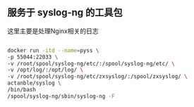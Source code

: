 ## 服务于 syslog-ng 的工具包

这里主要是处理Nginx相关的日志

```bash

docker run -itd --name=pyss \
-p 55044:22033 \
-v /root/spool/syslog-ng/etc/:/spool/syslog-ng/etc/ \
-v /opt/log/:/opt/log/ \
-v /root/spool/syslog-ng/etc/zxsyslog/:/spool/zxsyslog/ \
actanble/syslog \
/bin/bash 
/spool/syslog-ng/sbin/syslog-ng -F 

```